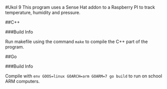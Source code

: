 #Ukol 9
This program uses a Sense Hat addon to a Raspberry PI to track temperature, humidity and pressure.

##C++

###Build Info

Run makefile using the command `make` to compile the C++ part of the program.

##Go

###Build Info

Compile with `env GOOS=linux GOARCH=arm GOARM=7 go build` to run on school ARM computers.
